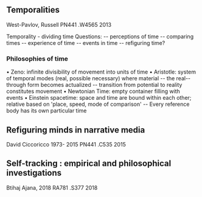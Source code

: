 ## Temporalities
West-Pavlov, Russell
PN441 .W4565 2013

Temporality - dividing time
Questions:
-- perceptions of time
-- comparing times
-- experience of time
-- events in time
-- refiguring time?

### Philosophies of time 
• Zeno: infinite divisibility of movement into units of time
• Aristotle: system of temporal modes (real, possible necessary) where material -- the real-- through form becomes actualized 
 -- transition from potential to reality constitutes movement
• Newtonian Time: empty container filling with events
• Einstein spacetime: space and time are bound within each other; relative based on 'place, speed, mode of comparison'
-- Every reference body has its own particular time

## Refiguring minds in narrative media
David Ciccoricco 1973- 2015
PN441 .C535 2015

## Self-tracking : empirical and philosophical investigations
Btihaj Ajana, 2018
RA781 .S377 2018

